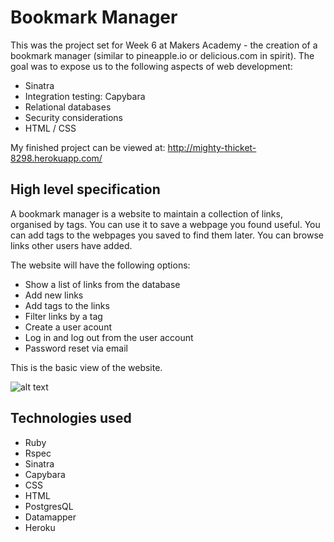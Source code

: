 Bookmark Manager
=================

This was the project set for Week 6 at Makers Academy - the creation of a bookmark manager (similar to pineapple.io or delicious.com in spirit). The goal was to expose us to the following aspects of web development:

- Sinatra
- Integration testing: Capybara
- Relational databases
- Security considerations
- HTML / CSS

My finished project can be viewed at: http://mighty-thicket-8298.herokuapp.com/

High level specification
---------------------------

A bookmark manager is a website to maintain a collection of links, organised by tags. You can use it to save a webpage you found useful. You can add tags to the webpages you saved to find them later. You can browse links other users have added.

The website will have the following options:

- Show a list of links from the database
- Add new links
- Add tags to the links
- Filter links by a tag
- Create a user acount
- Log in and log out from the user account
- Password reset via email

This is the basic view of the website.

![alt text](https://dchtm6r471mui.cloudfront.net/hackpad.com_jubMxdBrjni_p.52567_1380279073159_Screen%20Shot%202013-09-27%20at%2011.06.12.png "Bookmark Manager")


Technologies used
-----------------

* Ruby
* Rspec
* Sinatra
* Capybara
* CSS
* HTML
* PostgresQL
* Datamapper
* Heroku